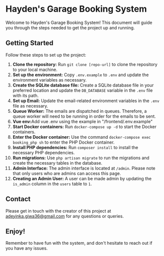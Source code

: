 <h1>Hayden's Garage Booking System</h1>

<p>Welcome to Hayden's Garage Booking System! This document will guide you through the steps needed to get the project up and running.</p>

<h2>Getting Started</h2>

<p>Follow these steps to set up the project:</p>

<ol>
    <li><strong>Clone the repository:</strong> Run <code>git clone [repo-url]</code> to clone the repository to your local machine.</li>
    <li><strong>Set up the environment:</strong> Copy <code>.env.example</code> to <code>.env</code> and update the environment variables as necessary.</li>
    <li><strong>Create the SQLite database file:</strong> Create a SQLite database file in your preferred location and update the <code>DB_DATABASE</code> variable in the <code>.env</code> file with its path.</li>
    <li><strong>Set up Email:</strong> Update the email-related environment variables in the <code>.env</code> file as necessary.</li>
    <li><strong>Queue Worker:</strong> The emails are dispatched in queues. Therefore, a queue worker will need to be running in order for the emails to be sent.</li>
    <li><strong>Vue env:</strong>Add vue .env using the example in "/frontend/.env.example"</li>
    <li><strong>Start Docker containers:</strong> Run <code>docker-compose up -d</code> to start the Docker containers.</li>
    <li><strong>Enter the Docker container:</strong> Use the command <code>docker-compose exec booking_php sh</code> to enter the PHP Docker container.</li>
    <li><strong>Install PHP dependencies:</strong> Run <code>composer install</code> to install the necessary PHP dependencies.</li>
    <li><strong>Run migrations:</strong> Use <code>php artisan migrate</code> to run the migrations and create the necessary tables in the database.</li>
    <li><strong>Admin Interface:</strong> The admin interface is located at <code>/admin</code>. Please note that only users who are admins can access this page.</li>
    <li><strong>Creating an Admin User:</strong> A user can be made admin by updating the <code>is_admin</code> column in the <code>users</code> table to <code>1</code>.</li>
</ol>

<h2>Contact</h2>

<p>Please get in touch with the creator of this project at <a href="mailto:adeyinka.giwa36@gmail.com">adeyinka.giwa36@gmail.com</a> for any questions or queries.</p>

<h2>Enjoy!</h2>

<p>Remember to have fun with the system, and don't hesitate to reach out if you have any issues.</p>
